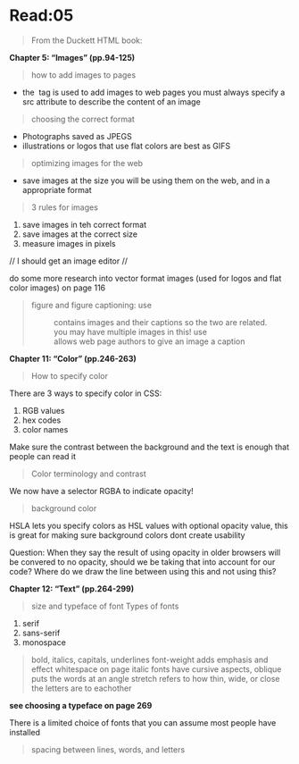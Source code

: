 # Read:05

> From the Duckett HTML book:

**Chapter 5: “Images” (pp.94-125)**

> how to add images to pages

* the <img> tag is used to add images to web pages
you must always specify a src attribute to describe the content of an image

> choosing the correct format

* Photographs saved as JPEGS
* illustrations or logos that use flat colors are best as GIFS

> optimizing images for the web

* save images at the size you will be using them on the web, and in a appropriate format

> 3 rules for images
1. save images in teh correct format
2. save images at the correct size
3. measure images in pixels

// I should get an image editor //

do some more research into vector format images (used for logos and flat color images) on page 116

> figure and figure captioning: use *<figure>* contains images and their captions so the two are related. you may have multiple images in this! use *<figcaption>* allows web page authors to give an image a caption

**Chapter 11: “Color” (pp.246-263)**

> How to specify color

There are 3 ways to specify color in CSS:
1. RGB values
2. hex codes
3. color names

Make sure the contrast between the background and the text is enough that people can read it

> Color terminology and contrast

We now have a selector RGBA to indicate opacity!

> background color

HSLA lets you specify colors as HSL values with optional opacity value,
this is great for making sure background colors dont create usability

Question: When they say the result of using opacity in older browsers will be convered to no opacity, should we be taking that into account for our code? Where do we draw the line between using this and not using this? 

**Chapter 12: “Text” (pp.264-299)**

> size and typeface of font
Types of fonts
1. serif
2. sans-serif
3. monospace

> bold, italics, capitals, underlines
> font-weight adds emphasis and effect whitespace on page
> italic fonts have cursive aspects, oblique puts the words at an angle
> stretch refers to how thin, wide, or close the letters are to eachother

**see choosing a typeface on page 269** 

There is a limited choice of fonts that you can assume most people have installed

> spacing between lines, words, and letters

> 